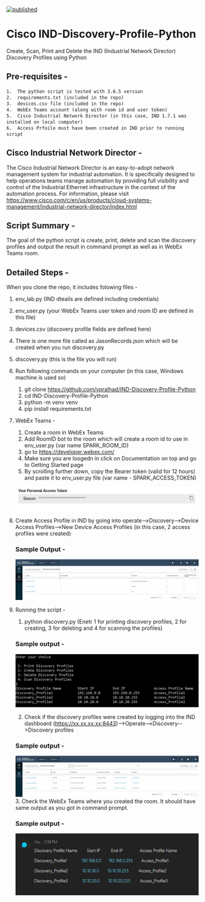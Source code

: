 [![published](https://static.production.devnetcloud.com/codeexchange/assets/images/devnet-published.svg)](https://developer.cisco.com/codeexchange/github/repo/vpralhad/IND-Discovery-Profile-Python)

# Cisco IND-Discovery-Profile-Python
Create, Scan, Print and Delete the IND (Industrial Network Director) Discovery Profiles using Python

## Pre-requisites -
	1.	The python script is tested with 3.6.5 version
	2.	requirements.txt (included in the repo)
	3. 	devices.csv file (included in the repo)
	4.	WebEx Teams account (along with room id and user token)
	5. 	Cisco Industrial Network Director (in this case, IND 1.7.1 was installed on local computer)
	6. 	Access Prfoile must have been created in IND prior to running script

## Cisco Industrial Network Director -

The Cisco Industrial Network Director is an easy-to-adopt network management system for industrial automation. It is specifically designed to help operations teams manage automation by providing full visibility and control of the Industrial Ethernet infrastructure in the context of the automation process.
For information, please visit https://www.cisco.com/c/en/us/products/cloud-systems-management/industrial-network-director/index.html

## Script Summary -

The goal of the python script is create, print, delete and scan the discovery profiles and output the result in command prompt as well as in WebEx Teams room.

## Detailed Steps -

When you clone the repo, it includes folowing files -
1.	env_lab.py (IND dteails are defined including credentials)
2.	env_user.py (your WebEx Teams user token and room ID are defined in this file)
3.	devices.csv (discovery profile fields are defined here)
4.	There is one more file called as JasonRecords.json which will be created when you run discovery.py
5.	discovery.py (this is the file you will run)

2.	Run following commands on your computer (in this case, Windows machine is used so)
	1.	git clone https://github.com/vpralhad/IND-Discovery-Profile-Python
	2.	cd IND-Discovery-Profile-Python
	3.	python -m venv venv
	4.	pip install requirements.txt

3.	WebEx Teams -
	1.	Create a room in WebEx Teams
	2.	Add RoomID bot to the room which will create a room id to use in env_user.py (var name SPARK_ROOM_ID)
	2.	go to https://developer.webex.com/
	2.	Make sure you are loogedn in click on Documentation on top and go to Getting Started page
	3.	By scrolling further down, copy the Bearer token (valid for 12 hours) and paste it to env_user.py file (var name 		- SPARK_ACCESS_TOKEN)
	
	![](Images/token.png)
	
4.	Create Access Profile in IND by going into operate-->Discovery-->Device Access Profiles-->New Device Access Profiles (in 
	this case, 2 access profiles were created)
	
	### Sample Output -
	
	![](Images/accessprofile.png)
5.	Running the script -
	1.	python discovery.py (Enetr 1 for printing discovery profiles, 2 for creating, 3 for deleting and 4 for scanning 		the profiles)
	
	### Sample output -
	
	![](Images/command.png)
	
	2. Check if the discovery profiles were created by logging into the IND dashboard  						(https://xx.xx.xx.xx:8443)-->Operate-->Discovery-->Discovery profiles
	### Sample output -
	
	![](Images/ind.png)
	3. Check the WebEx Teams where you created the room. It should have same output as you got in command prompt.
	
	### Sample output -
	
	![](Images/wteams.png)

